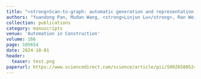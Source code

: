 ```yaml
---
title: "<strong>Scan-to-graph: automatic generation and representation of highway geometric digital twins from point cloud data</strong>"
authors: "Yuandong Pan, Mudan Wang, <strong>Linjun Lu</strong>, Ran Wei, Stefano Cavazzi, Matt Peck, Ioannis Brilakis"
collection: publications
category: manuscripts
venue: 'Automation in Construction'
volume: 166
page: 105654
date: 2024-10-01
header:
  teaser: test.png
paperurl: https://www.sciencedirect.com/science/article/pii/S092658052400390X
---
```

